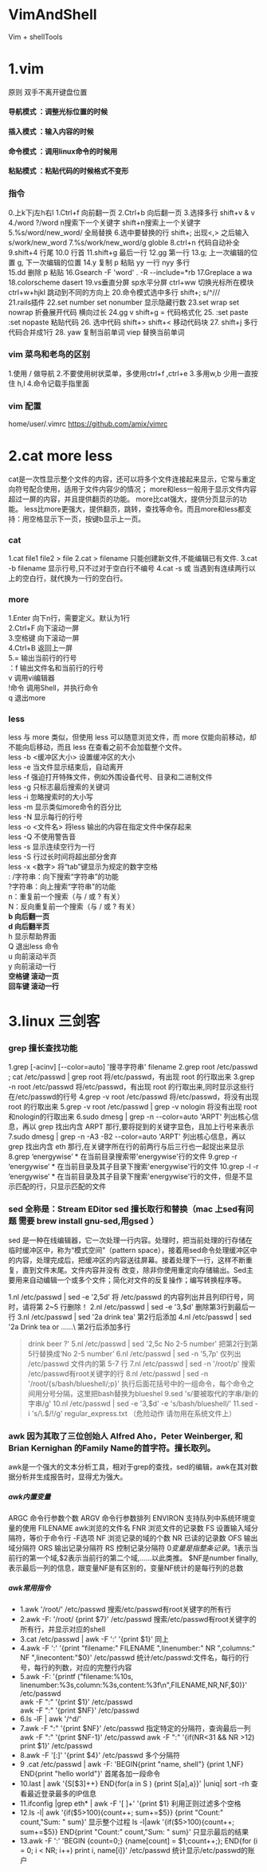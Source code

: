# VimAndShell
Vim + shellTools

# 1.vim
原则 双手不离开键盘位置 
#### 导航模式 ：调整光标位置的时候
#### 插入模式 ：输入内容的时候
#### 命令模式 ：调用linux命令的时候用
#### 粘贴模式 ：粘贴代码的时候格式不变形

### 指令
0.上k下j左h右l
1.Ctrl+f 向前翻一页
2.Ctrl+b 向后翻一页
3.选择多行 shift+v & v
4./word  ?/word    n搜索下一个关键字 shift+n搜索上一个关键字 
5.%s/word/new_word/   全局替换
6.选中要替换的行 shift+; 出现<,> 之后输入  s/work/new_word
7.%s/work/new_word/g   globle
8.ctrl+n 代码自动补全
9.shift+4 行尾
10.0   行首
11.shift+g  最后一行
12.gg       第一行
13.g;       上一次编辑的位置        g,    下一次编辑的位置
14.y 复制  p  粘贴      yy 一行   nyy 多行    
15.dd 删除 p  粘贴
16.Gsearch -F 'word' . -R --include=*rb
17.Greplace a  wa 
18.colorscheme dasert
19.vs垂直分屏 sp水平分屏  ctrl+ww 切换光标所在模块  ctrl+w+hjkl 跳动到不同的方向上
20.命令模式选中多行 shift+; s/^/\/\/   
21.rails插件
22.set number  set nonumber   显示隐藏行数
23.set wrap    set nowrap     折叠展开代码 横向过长
24.gg v shift+g =   代码格式化
25. :set paste    :set nopaste   粘贴代码
26. 选中代码 shift+>   shift+<     移动代码块
27. shift+j    多行代码合并成1行
28. yaw 复制当前单词  viep 替换当前单词

### vim 菜鸟和老鸟的区别
1.使用 / 做导航
2.不要使用树状菜单，多使用ctrl+f ,ctrl+e
3.多用w,b 少用一直按住 h,l
4.命令记载手指里面

### vim 配置
home/user/.vimrc
https://github.com/amix/vimrc

# 2.cat more less
cat是一次性显示整个文件的内容，还可以将多个文件连接起来显示，它常与重定向符号配合使用，适用于文件内容少的情况；
more和less一般用于显示文件内容超过一屏的内容，并且提供翻页的功能。
more比cat强大，提供分页显示的功能。
less比more更强大，提供翻页，跳转，查找等命令。而且more和less都支持：用空格显示下一页，按键b显示上一页。

### cat
1.cat file1 file2 > file
2.cat > filename 只能创建新文件,不能编辑已有文件.
3.cat -b filename 显示行号,只不过对于空白行不编号
4.cat -s 或 当遇到有连续两行以上的空白行，就代换为一行的空白行。

### more
1.Enter    向下n行，需要定义。默认为1行  
2.Ctrl+F   向下滚动一屏  
3.空格键   向下滚动一屏  
4.Ctrl+B   返回上一屏  
5.=        输出当前行的行号  
：f      输出文件名和当前行的行号  
v        调用vi编辑器  
!命令    调用Shell，并执行命令   
q        退出more 

### less
less 与 more 类似，但使用 less 可以随意浏览文件，而 more 仅能向前移动，却不能向后移动，而且 less 在查看之前不会加载整个文件。  
less -b <缓冲区大小> 设置缓冲区的大小  
less -e  当文件显示结束后，自动离开  
less -f  强迫打开特殊文件，例如外围设备代号、目录和二进制文件  
less -g  只标志最后搜索的关键词  
less -i  忽略搜索时的大小写  
less -m  显示类似more命令的百分比  
less -N  显示每行的行号</strong>  
less -o <文件名> 将less 输出的内容在指定文件中保存起来  
less -Q  不使用警告音  
less -s  显示连续空行为一行  
less -S  行过长时间将超出部分舍弃  
less -x <数字> 将“tab”键显示为规定的数字空格  
: /字符串：向下搜索“字符串”的功能  
?字符串：向上搜索“字符串”的功能</strong>  
n：重复前一个搜索（与 / 或 ? 有关）  
N：反向重复前一个搜索（与 / 或 ? 有关）  
<strong>b  向后翻一页  
d  向后翻半页</strong>  
h  显示帮助界面  
Q  退出less 命令  
u  向前滚动半页  
y  向前滚动一行  
<strong>空格键 滚动一页  
回车键 滚动一行</strong>


# 3.linux 三剑客
### grep 擅长查找功能
1.grep [-acinv] [--color=auto] '搜寻字符串' filename
2.grep root /etc/passwd  ;  cat /etc/passwd | grep root 将/etc/passwd，有出现 root 的行取出来
3.grep -n root /etc/passwd  将/etc/passwd，有出现 root 的行取出来,同时显示这些行在/etc/passwd的行号
4.grep -v root /etc/passwd  将/etc/passwd，将没有出现 root 的行取出来
5.grep -v root /etc/passwd | grep -v nologin  将没有出现 root 和nologin的行取出来
6.sudo dmesg | grep -n --color=auto 'ARPT' 列出核心信息，再以 grep 找出内含 ARPT 那行,要将捉到的关键字显色，且加上行号来表示
7.sudo dmesg | grep -n -A3 -B2 --color=auto 'ARPT' 列出核心信息，再以 grep 找出内含 eth 那行,在关键字所在行的前两行与后三行也一起捉出来显示
8.grep ‘energywise’ *          在当前目录搜索带'energywise'行的文件
9.grep -r ‘energywise’ *       在当前目录及其子目录下搜索'energywise'行的文件
10.grep -l -r ‘energywise’ *    在当前目录及其子目录下搜索'energywise'行的文件，但是不显示匹配的行，只显示匹配的文件


### sed 全称是：Stream EDitor sed 擅长取行和替换（mac 上sed有问题 需要 brew install gnu-sed,用gsed ）
sed 是一种在线编辑器，它一次处理一行内容。处理时，把当前处理的行存储在临时缓冲区中，称为“模式空间”（pattern space），接着用sed命令处理缓冲区中的内容，处理完成后，把缓冲区的内容送往屏幕。接着处理下一行，这样不断重复，直到文件末尾。文件内容并没有 改变，除非你使用重定向存储输出。Sed主要用来自动编辑一个或多个文件；简化对文件的反复操作；编写转换程序等。

1.nl /etc/passwd | sed -e '2,5d'  将 /etc/passwd 的内容列出并且列印行号，同时，请将第 2~5 行删除！
2.nl /etc/passwd | sed -e '3,$d'  删除第3行到最后一行
3.nl /etc/passwd | sed '2a drink tea'         第2行后添加
4.nl /etc/passwd | sed '2a Drink tea or ......\    第2行后添加多行
> drink beer ?'
5.nl /etc/passwd | sed '2,5c No 2-5 number'     把第2行到第5行替换成‘No 2-5 number’
6.nl /etc/passwd | sed -n '5,7p'       仅列出 /etc/passwd 文件内的第 5-7 行
7.nl /etc/passwd | sed -n '/root/p'       搜索 /etc/passwd有root关键字的行
8.nl /etc/passwd | sed -n '/root/{s/bash/blueshell/;p}'     执行后面花括号中的一组命令，每个命令之间用分号分隔，这里把bash替换为blueshel
9.sed 's/要被取代的字串/新的字串/g'
10.nl /etc/passwd | sed -e '3,$d' -e 's/bash/blueshell/'    
11.sed -i 's/\.$/\!/g' regular_express.txt       （危险动作 请勿用在系统文件上）

### awk 因为其取了三位创始人 Alfred Aho，Peter Weinberger, 和 Brian Kernighan 的Family Name的首字符。擅长取列。

awk是一个强大的文本分析工具，相对于grep的查找，sed的编辑，awk在其对数据分析并生成报告时，显得尤为强大。
##### awk内置变量
ARGC               命令行参数个数
ARGV               命令行参数排列
ENVIRON            支持队列中系统环境变量的使用
FILENAME           awk浏览的文件名
FNR                浏览文件的记录数
FS                 设置输入域分隔符，等价于命令行 -F选项
NF                 浏览记录的域的个数
NR                 已读的记录数
OFS                输出域分隔符
ORS                输出记录分隔符
RS                 控制记录分隔符
$0变量是指整条记录。$1表示当前行的第一个域,$2表示当前行的第二个域,......以此类推。
$NF是number finally,表示最后一列的信息，跟变量NF是有区别的，变量NF统计的是每行列的总数

##### awk常用指令
- 1.awk  '/root/' /etc/passwd                   搜索/etc/passwd有root关键字的所有行
- 2.awk -F: '/root/ {print $7}' /etc/passwd     搜索/etc/passwd有root关键字的所有行，并显示对应的shell
- 3.cat /etc/passwd | awk -F ':' '{print $1}'   同上
- 4.awk  -F ':'  '{print "filename:" FILENAME ",linenumber:" NR ",columns:" NF ",linecontent:"$0}' /etc/passwd   统计/etc/passwd:文件名，每行的行号，每行的列数，对应的完整行内容
- 5.awk -F: '{printf ("filename:%10s, linenumber:%3s,column:%3s,content:%3f\n",FILENAME,NR,NF,$0)}' /etc/passwd     
awk -F ":" '{print $1}' /etc/passwd     
awk -F ":" '{print $NF}' /etc/passwd
- 6.ls -lF | awk '/^d/'                          
- 7.awk -F ":" '{print $NF}' /etc/passwd         指定特定的分隔符，查询最后一列    
awk -F ":" '{print $NF-1}' /etc/passwd
awk -F ":"  '{if(NR<31 && NR >12) print $1}' /etc/passwd
- 8.awk -F '[:]' '{print $4}' /etc/passwd        多个分隔符
- 9 .cat /etc/passwd | awk -F: 'BEGIN{print "name, shell"} {print $1,$NF} END{print "hello  world"}'    首尾各加一段命令
- 10.last | awk '{S[$3]++} END{for(a in S ) {print S[a],a}}' |uniq| sort -rh                          查看最近登录最多的IP信息
- 11.ifconfig |grep eth* | awk -F '[ ]+' '{print $1}                                                利用正则过滤多个空格
- 12.ls -l| awk '{if($5>100){count++; sum+=$5}} {print "Count:" count,"Sum: " sum}'                   显示整个过程
ls -l|awk '{if($5>100){count++; sum+=$5}} END{print "Count:" count,"Sum: " sum}'                     只显示最后的结果
- 13.awk -F ':' 'BEGIN {count=0;} {name[count] = $1;count++;}; END{for (i = 0; i < NR; i++) print i, name[i]}' /etc/passwd  统计显示/etc/passwd的账户
